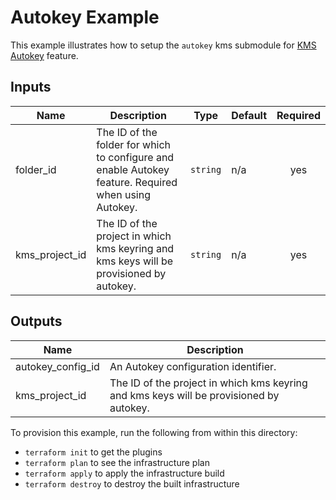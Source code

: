 # Autokey Example

This example illustrates how to setup the `autokey` kms submodule for [KMS Autokey](https://cloud.google.com/kms/docs/autokey-overview) feature.

<!-- BEGINNING OF PRE-COMMIT-TERRAFORM DOCS HOOK -->
## Inputs

| Name | Description | Type | Default | Required |
|------|-------------|------|---------|:--------:|
| folder\_id | The ID of the folder for which to configure and enable Autokey feature. Required when using Autokey. | `string` | n/a | yes |
| kms\_project\_id | The ID of the project in which kms keyring and kms keys will be provisioned by autokey. | `string` | n/a | yes |

## Outputs

| Name | Description |
|------|-------------|
| autokey\_config\_id | An Autokey configuration identifier. |
| kms\_project\_id | The ID of the project in which kms keyring and kms keys will be provisioned by autokey. |

<!-- END OF PRE-COMMIT-TERRAFORM DOCS HOOK -->

To provision this example, run the following from within this directory:
- `terraform init` to get the plugins
- `terraform plan` to see the infrastructure plan
- `terraform apply` to apply the infrastructure build
- `terraform destroy` to destroy the built infrastructure
